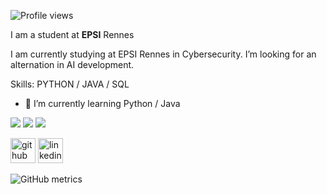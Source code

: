 ![Profile views](https://gpvc.arturio.dev/Ptitlu42) 


I am a student at **EPSI** Rennes

I am currently studying at EPSI Rennes in Cybersecurity.
I’m looking for an alternation in AI development.

Skills: PYTHON / JAVA / SQL 

- 🌱 I’m currently learning Python / Java  


  

![](http://github-profile-summary-cards.vercel.app/api/cards/profile-details?username=Ptitlu42&theme=2077)
![](http://github-profile-summary-cards.vercel.app/api/cards/most-commit-language?username=Ptitlu42&theme=2077) ![](http://github-profile-summary-cards.vercel.app/api/cards/most-commit-language?username=Ptitlu42&theme=2077)

[<img src='https://cdn.jsdelivr.net/npm/simple-icons@3.0.1/icons/github.svg' alt='github' height='40'>](https://github.com/Ptitlu42)  [<img src='https://cdn.jsdelivr.net/npm/simple-icons@3.0.1/icons/linkedin.svg' alt='linkedin' height='40'>](https://www.linkedin.com/in/https://www.linkedin.com/in/lucasdev42//)

![GitHub metrics](https://metrics.lecoq.io/Ptitlu42) 

                                                     


  

 

